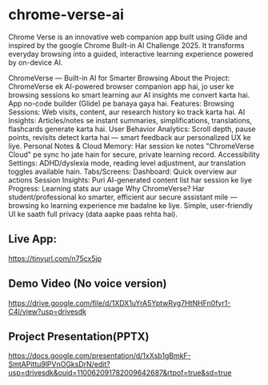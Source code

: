 # chrome-verse-ai
Chrome Verse is an innovative web companion app built using Glide and inspired by the google Chrome Built-in AI Challenge 2025. It transforms everyday browsing into a guided, interactive learning experience powered by on-device AI.

ChromeVerse — Built-in AI for Smarter Browsing
About the Project:
ChromeVerse ek AI-powered browser companion app hai, jo user ke browsing sessions ko smart learning aur AI insights me convert karta hai. App no-code builder (Glide) pe banaya gaya hai.
Features:
Browsing Sessions:
Web visits, content, aur research history ko track karta hai.
AI Insights:
Articles/notes se instant summaries, simplifications, translations, flashcards generate karta hai.
User Behavior Analytics:
Scroll depth, pause points, revisits detect karta hai — smart feedback aur personalized UX ke liye.
Personal Notes & Cloud Memory:
Har session ke notes "ChromeVerse Cloud" pe sync ho jate hain for secure, private learning record.
Accessibility Settings:
ADHD/dyslexia mode, reading level adjustment, aur translation toggles available hain.
Tabs/Screens:
Dashboard: Quick overview aur actions
Session Insights: Puri AI-generated content list har session ke liye
Progress: Learning stats aur usage
Why ChromeVerse?
Har student/professional ko smarter, efficient aur secure assistant mile — browsing ko learning experience me badalne ke liye.
Simple, user-friendly UI ke saath full privacy (data aapke paas rehta hai).
## Live App:
https://tinyurl.com/n75cx5jp
## Demo Video (No voice version)
https://drive.google.com/file/d/1XDX1uYrA5YptwRyg7HtNHFn0fyr1-C4l/view?usp=drivesdk
## Project Presentation(PPTX)
https://docs.google.com/presentation/d/1xXsb1gBmkF-SmtAPittu9lPVnOGksDrN/edit?usp=drivesdk&ouid=110062091782009642687&rtpof=true&sd=true
